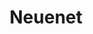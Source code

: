 ---
title: Neuenet
slug: neunet
icon: 
description: Registry operating in the Handshake namespace. As a Director of Handshake, we are committed to help steward the protocol, develop and release tools, and provide services for the New Internet.
offline: false
handshake: true
url: https://registry.neuenet/
docs:
repo: https://github.com/neuenet/extensions
owner: https://twitter.com/neuenet
priority: 1
---